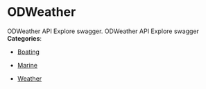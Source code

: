 # ODWeather


ODWeather API Explore swagger. ODWeather API Explore swagger
**Categories**:

- [Boating](https://github/awesome-apis/awesome-apis#boating)

- [Marine](https://github/awesome-apis/awesome-apis#marine)

- [Weather](https://github/awesome-apis/awesome-apis#weather)



